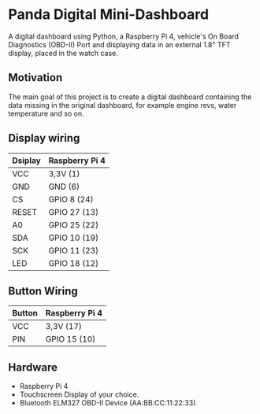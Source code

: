 # Panda Digital Mini-Dashboard

A digital dashboard using Python, a Raspberry Pi 4, vehicle's On Board Diagnostics (OBD-II) Port and displaying data in an external 1.8" TFT display, placed in the watch case.

## Motivation

The main goal of this project is to create a digital dashboard containing the data missing in the original dashboard, for example engine revs, water temperature and so on.

## Display wiring

| Dsiplay | Raspberry Pi 4 |
|---------|----------------|
| VCC     | 3,3V (1)       |
| GND     | GND (6)        |
| CS      | GPIO 8 (24)    |
| RESET   | GPIO 27 (13)   |
| A0      | GPIO 25 (22)   |
| SDA     | GPIO 10 (19)   |
| SCK     | GPIO 11 (23)   |
| LED     | GPIO 18 (12)   |

## Button Wiring

| Button | Raspberry Pi 4 |
|--------|----------------|
| VCC    | 3,3V (17)      |
| PIN    | GPIO 15 (10)   |


## Hardware

- Raspberry Pi 4
- Touchscreen Display of your choice.
- Bluetooth ELM327 OBD-II Device (AA:BB:CC:11:22:33)
